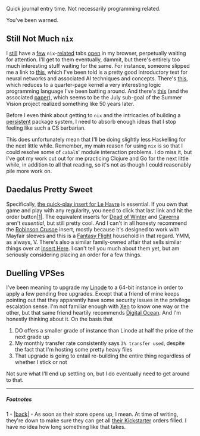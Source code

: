 Quick journal entry time. Not necessarily programming related.

You've been warned.

## <a name="still-not-much-nix" href="#still-not-much-nix"></a>Still Not Much `nix`

I [still](https://nixos.org/wiki/Create_and_debug_nix_packages) have a [few](https://ocharles.org.uk/blog/posts/2014-02-04-how-i-develop-with-nixos.html) `nix`-[related](https://nixos.org/wiki/Develop_software_with_unique_profiles_using_Nix#Using_the_nix-shell_environment) tabs [open](fluffynukeit.com/setting-up-a-haskell-project-on-nixos/ ) in my browser, perpetually waiting for attention. I'll get to them eventually, dammit, but there's entirely too much interesting stuff waiting for the same. For instance, someone slipped me a link to [this](neuralnetworksanddeeplearning.com/chap1.html), which I've been told is a pretty good introductory text for neural networks and associated AI techniques and concepts. There's [this](http://webyrd.net/scheme-2013/papers/HemannMuKanren2013.pdf), which reduces to a quarter-page kernel a very interesting logic programming language I've been batting around. And there's [this](http://googleresearch.blogspot.ca/2014/09/building-deeper-understanding-of-images.html) (and the associated [paper](http://www.cs.toronto.edu/~fritz/absps/imagenet.pdf)), which seems to be the July sub-goal of the Summer Vision project realized something like 50 years later.

Before I even think about getting to `nix` and the intricacies of building a [persistent](https://en.wikipedia.org/wiki/Persistent_data_structure) package system, I need to absorb enough ideas that I stop feeling like such a CS barbarian.

This does unfortunately mean that I'll be doing slightly less Haskelling for the next little while. Remember, my main reason for using `nix` is so that I could resolve some of `cabal`s' module interaction problems. I do miss it, but I've got my work cut out for me practicing Clojure and Go for the next little while, in addition to all that reading, so it's not as though I could reasonably pile more work on.

## <a name="daedalus-pretty-sweet" href="#daedalus-pretty-sweet"></a>Daedalus Pretty Sweet

Specifically, [the quick-play insert for Le Havre](http://www.daedalusproductionsinc.com/?product=quick-start-insert-for-lehavre) is essential. If you own that game and play with any regularity, you need to click that last link and hit the order button<a name="note-Sun-Apr-12-224820EDT-2015"></a>[|1|](#foot-Sun-Apr-12-224820EDT-2015). The equivalent inserts for [Dead of Winter](http://www.daedalusproductionsinc.com/?product=quick-start-insert-for-dead-of-winter) and [Caverna](http://www.daedalusproductionsinc.com/?product=quick-start-insert-for-caverna) aren't *essential*, but still pretty cool. And I can't in all honesty recommend the [Robinson Crusoe](http://www.daedalusproductionsinc.com/?product=quick-start-insert-for-robinson-crusoe) insert, mostly because it's designed to work with Mayfair sleeves and this is a [Fantasy Flight](https://www.fantasyflightgames.com/en/products/fantasy-flight-supply/) household in that regard. YMM, as always, V. There's also a similar family-owned affair that sells similar things over at [Insert Here](http://www.searing.me/robstore). I can't tell you much about them yet, but am seriously considering placing an order for a few things.

## <a name="duelling-vpses" href="#duelling-vpses"></a>Duelling VPSes

I've been meaning to upgrade my [Linode](https://www.linode.com/) to a 64-bit instance in order to apply a few pending free upgrades. Except that a friend of mine keeps pointing out that they apparently have some security issues in the privilege escalation sense. I'm not familiar enough with [Xen](http://www.xenproject.org/) to know one way or the other, but that same friend heartily recommends [Digital Ocean](https://www.digitalocean.com/). And I'm honestly thinking about it. On the basis that


1.   DO offers a smaller grade of instance than Linode at half the price of the next grade up
1.   My monthly transfer rate consistently says `3% transfer used`, despite the fact that I'm hosting some pretty heavy files
1.   That upgrade is going to entail re-building the entire thing regardless of whether I stick or not


Not sure what I'll end up settling on, but I do eventually need to get around to that.


* * *
##### Footnotes

1 - <a name="foot-Sun-Apr-12-224820EDT-2015"></a>[|back|](#note-Sun-Apr-12-224820EDT-2015) - As soon as their store opens up, I mean. At time of writing, they're down to make sure they can get all [their Kickstarter](https://www.kickstarter.com/projects/1423026450/daedalus-quick-setup-game-inserts-cases-and-access) orders filled. I have no idea how long something like that takes.
